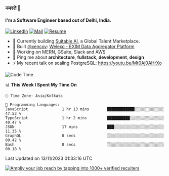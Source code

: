 ### नमस्ते 🙏

#### I'm a Software Engineer based out of Delhi, India.

[![LinkedIn](https://img.shields.io/badge/linkedin-%230077B5.svg)](https://linkedin.com/in/sambhav2612)
[![Mail](https://img.shields.io/badge/gmail-D14836)](mailto:sambhavjain2612@gmail.com)
[![Resume](https://img.shields.io/badge/resume-%23#FFFF00.svg)](https://mega.nz/file/IjA3yaoB#BFfQg1-aKva0piAd_wWs8Hf5dlnYRQ2ZkwtYwNMzBhA)

- 🏢 Currently building [Suitable AI](https://suitable.ai), a Global Talent Marketplace.
- 💅 Built [@xencov](https://github.com/xencov): [Welexo - EXIM Data Aggregator Platform](https://welexo.com)
- 🌱 Working on MERN, GSuite, Slack and AWS
- 💬 Ping me about **architecture**, **fullstack**, **development**, **design**
- ⚡️ My recent talk on scaling PostgreSQL: https://youtu.be/Mt0Aj0AHrXo

<!--START_SECTION:waka-->
![Code Time](http://img.shields.io/badge/Code%20Time-3%2C791%20hrs%2042%20mins-blue)

📊 **This Week I Spent My Time On** 

```text
🕑︎ Time Zone: Asia/Kolkata

💬 Programming Languages: 
JavaScript               1 hr 13 mins        ████████████░░░░░░░░░░░░░   47.53 % 
TypeScript               1 hr 2 mins         ██████████░░░░░░░░░░░░░░░   40.47 % 
JSON                     17 mins             ███░░░░░░░░░░░░░░░░░░░░░░   11.35 % 
GraphQL                  0 secs              ░░░░░░░░░░░░░░░░░░░░░░░░░   00.42 % 
Bash                     0 secs              ░░░░░░░░░░░░░░░░░░░░░░░░░   00.18 % 
```


 Last Updated on 13/11/2023 01:33:16 UTC
<!--END_SECTION:waka-->

[![Ampliy your job reach by tapping into 1000+ verified recuiters](https://user-images.githubusercontent.com/19583619/212717528-45b497fd-e886-4452-90fe-93829667bd63.png)](https://suitable.ai)

